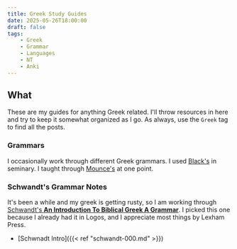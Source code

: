 ```yaml
---
title: Greek Study Guides
date: 2025-05-26T18:00:00
draft: false
tags:
    - Greek
    - Grammar
    - Languages
    - NT
    - Anki
---
```


## What

These are my guides for anything Greek related. I'll throw resources in here and try to keep it somewhat organized as I go. As always, use the `Greek` tag to find all the posts. 

### Grammars

I occasionally work through different Greek grammars. I used [Black's](https://newtestamentgreekportal.blogspot.com/p/dave-blacks-greek-tools.html) in seminary. I taught through [Mounce's](https://www.billmounce.com/basicsofbiblicalgreek/grammar) at one point.


### Schwandt's Grammar Notes

It's been a while and my greek is getting rusty, so I am working through [Schwandt's **An Introduction To Biblical Greek A Grammar**](https://lexhampress.com/Schwandt). I picked this one because I already had it in Logos, and I appreciate most things by Lexham Press.

- [Schwnadt Intro]({{< ref "schwandt-000.md" >}})

